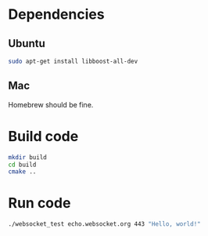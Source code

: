 # Dependencies
## Ubuntu
```bash
sudo apt-get install libboost-all-dev
```
## Mac
Homebrew should be fine.

# Build code
```bash
mkdir build 
cd build
cmake ..
```

# Run code
```bash
./websocket_test echo.websocket.org 443 "Hello, world!"
```